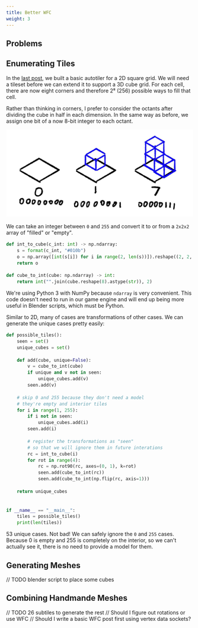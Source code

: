 ```yaml
---
title: Better WFC
weight: 3
---
```


## Problems

## Enumerating Tiles

In the [last post](../01-marching-squares/), we built a basic autotiler for a 2D
square grid. We will need a tileset before we can extend it to support a 3D cube
grid. For each cell, there are now eight corners and therefore 2⁸ (256) possible
ways to fill that cell.

Rather than thinking in corners, I prefer to consider the octants after dividing
the cube in half in each dimension. In the same way as before, we assign one bit
of a now 8-bit integer to each octant.

![bits per octant](bits.jpg)

We can take an integer between `0` and `255` and convert it
to or from a `2x2x2` array of "filled" or "empty".

```python
def int_to_cube(c_int: int) -> np.ndarray:
    s = format(c_int, "#010b")
    o = np.array([int(s[i]) for i in range(2, len(s))]).reshape((2, 2, 2))
    return o

def cube_to_int(cube: np.ndarray) -> int:
    return int("".join(cube.reshape(8).astype(str)), 2)
```

We're using Python 3 with NumPy because `ndarray` is very convenient.
This code doesn't need to run in our game engine and will end up
being more useful in Blender scripts, which must be Python.

Similar to 2D, many of cases are transformations of other cases. We can generate
the unique cases pretty easily:

```python
def possible_tiles():
    seen = set()
    unique_cubes = set()

    def add(cube, unique=False):
        v = cube_to_int(cube)
        if unique and v not in seen:
            unique_cubes.add(v)
        seen.add(v)

    # skip 0 and 255 because they don't need a model
    # they're empty and interior tiles
    for i in range(1, 255):
        if i not in seen:
            unique_cubes.add(i)
        seen.add(i)

        # register the transformations as "seen"
        # so that we will ignore them in future interations
        rc = int_to_cube(i)
        for rot in range(4):
            rc = np.rot90(rc, axes=(0, 1), k=rot)
            seen.add(cube_to_int(rc))
            seen.add(cube_to_int(np.flip(rc, axis=1)))

    return unique_cubes


if __name__ == "__main__":
    tiles = possible_tiles()
    print(len(tiles))
```

53 unique cases. Not bad! We can safely ignore the `0` and `255` cases. Because
0 is empty and 255 is completely on the interior, so we can't actually see it,
there is no need to provide a model for them.

## Generating Meshes

// TODO blender script to place some cubes

## Combining Handmande Meshes

// TODO 26 subtiles to generate the rest
// Should I figure out rotations or use WFC
// Should I write a basic WFC post first using vertex data sockets?
